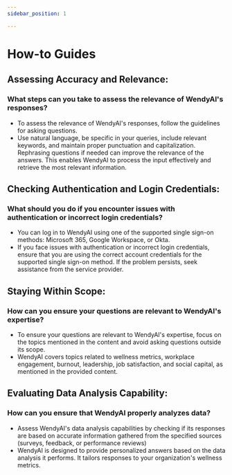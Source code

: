 ```yaml
---
sidebar_position: 1

---
```


# How-to Guides

## Assessing Accuracy and Relevance:

### What steps can you take to assess the relevance of WendyAI's responses?
- To assess the relevance of WendyAI's responses, follow the guidelines for asking questions. 
- Use natural language, be specific in your queries, include relevant keywords, and maintain proper punctuation and capitalization. Rephrasing questions if needed can improve the relevance of the answers. This enables WendyAI to process the input effectively and retrieve the most relevant information.

## Checking Authentication and Login Credentials:
### What should you do if you encounter issues with authentication or incorrect login credentials?
- You can log in to WendyAI using one of the supported single sign-on methods: Microsoft 365, Google Workspace, or Okta.
- If you face issues with authentication or incorrect login credentials, ensure that you are using the correct account credentials for the supported single sign-on method. If the problem persists, seek assistance from the service provider.

## Staying Within Scope:

### How can you ensure your questions are relevant to WendyAI's expertise?
- To ensure your questions are relevant to WendyAI's expertise, focus on the topics mentioned in the content and avoid asking questions outside its scope.
- WendyAI covers topics related to wellness metrics, workplace engagement, burnout, leadership, job satisfaction, and social capital, as mentioned in the provided content.

## Evaluating Data Analysis Capability:

### How can you ensure that WendyAI properly analyzes data?
- Assess WendyAI's data analysis capabilities by checking if its responses are based on accurate information gathered from the specified sources (surveys, feedback, or performance reviews)
- WendyAI is designed to provide personalized answers based on the data analysis it performs. It tailors responses to your organization's wellness metrics.